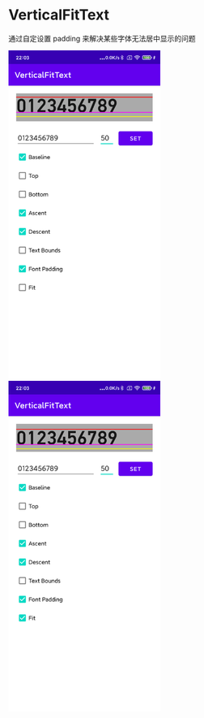 # VerticalFitText

通过自定设置 padding 来解决某些字体无法居中显示的问题


<img src="./screenshots/raw.png" width = "300"  alt="图片名称" align=center />
<img src="./screenshots/fit.png" width = "300"  alt="图片名称" align=center />




